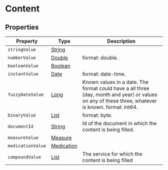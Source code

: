 # Content

## Properties

| Property          | Type                                                                                                                                                                | Description                                                                                                                                        |
| ----------------- | ------------------------------------------------------------------------------------------------------------------------------------------------------------------- | -------------------------------------------------------------------------------------------------------------------------------------------------- |
| `stringValue`     | [String](https://github.com/taktik/icure-tech-docs/tree/5af8e13c187f73691c350b409b558ac754efaef8/icure-data-model/contact/service/content/String/README.md)         |                                                                                                                                                    |
| `numberValue`     | [Double](https://github.com/taktik/icure-tech-docs/tree/5af8e13c187f73691c350b409b558ac754efaef8/icure-data-model/contact/service/content/Double/README.md)         | format: double.                                                                                                                                    |
| `booleanValue`    | [Boolean](https://github.com/taktik/icure-tech-docs/tree/5af8e13c187f73691c350b409b558ac754efaef8/icure-data-model/contact/service/content/Boolean/README.md)       |                                                                                                                                                    |
| `instantValue`    | [Date](https://github.com/taktik/icure-tech-docs/tree/5af8e13c187f73691c350b409b558ac754efaef8/icure-data-model/contact/service/content/Date/README.md)             | format: date-time.                                                                                                                                 |
| `fuzzyDateValue`  | [Long](https://github.com/taktik/icure-tech-docs/tree/5af8e13c187f73691c350b409b558ac754efaef8/icure-data-model/contact/service/content/Long/README.md)             | Known values in a date. The format could have a all three (day, month and year) or values on any of these three, whatever is known. format: int64. |
| `binaryValue`     | [List](https://github.com/taktik/icure-tech-docs/tree/5af8e13c187f73691c350b409b558ac754efaef8/icure-data-model/contact/service/content/Byte\[]/README.md)          | format: byte.                                                                                                                                      |
| `documentId`      | [String](https://github.com/taktik/icure-tech-docs/tree/5af8e13c187f73691c350b409b558ac754efaef8/icure-data-model/contact/service/content/String/README.md)         | Id of the document in which the content is being filled.                                                                                           |
| `measureValue`    | [Measure](https://github.com/taktik/icure-tech-docs/tree/5af8e13c187f73691c350b409b558ac754efaef8/icure-data-model/contact/service/content/Measure/README.md)       |                                                                                                                                                    |
| `medicationValue` | [Medication](https://github.com/taktik/icure-tech-docs/tree/5af8e13c187f73691c350b409b558ac754efaef8/icure-data-model/contact/service/content/Medication/README.md) |                                                                                                                                                    |
| `compoundValue`   | [List](https://github.com/taktik/icure-tech-docs/tree/5af8e13c187f73691c350b409b558ac754efaef8/icure-data-model/contact/service/content/Service/README.md)          | The service for which the content is being filled                                                                                                  |
